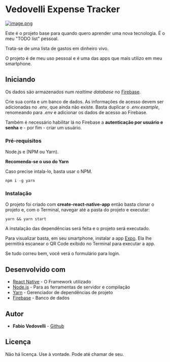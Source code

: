 # Vedovelli Expense Tracker

[![image.png](https://s20.postimg.org/xpyfbpl8d/image.png)](https://postimg.org/image/h26x97qgp/)

Este é o projeto base para quando quero aprender uma nova tecnologia. É o meu "TODO list" pessoal.

Trata-se de uma lista de gastos em dinheiro vivo.

O projeto é de meu uso pessoal e é uma das apps que mais utilizo em meu smartphone.

## Iniciando

Os dados são armazenados num *realtime database* no [Firebase](https://firebase.com/).

Crie sua conta e um banco de dados. As informações de acesso devem ser adicionadas no *.env*, que ainda não existe. Basta duplicar o *.env.example*, renomeando para *.env* e adicionar os dados de acesso ao Firebase.

Também é necessário habilitar lá no Firebase a **autenticação por usuário e senha** e - por fim - criar um usuário.

### Pré-requisitos

Node.js e (NPM ou Yarn).

**Recomenda-se o uso do Yarn**

Caso precise intala-lo, basta usar o NPM.

```
npm i -g yarn
```

### Instalação

O projeto foi criado com **create-react-native-app** então basta clonar o projeto e, com o Terminal, navegar até a pasta do projeto e executar:

`yarn && yarn start`

A instalação das dependências será feita e o projeto será executado.

Para visualizar basta, em seu smartphone, instalar a app [Expo](https://expo.io/). Ela lhe permitirá escanear o QR Code exibido no Terminal para executar a app.

Se tudo correu bem, você verá o formulário para login.

## Desenvolvido com

* [React Native](http://facebook.github.io/react-native) - O Framework utilizado
* [Node.js](https://nodejs.org/) - Para as ferramentas de servidor e compilação
* [Yarn](https://yarnpkg.com/en/) - Gerenciador de dependências de projeto
* [Firebase](https://firebase.com/) - Banco de dados

## Autor

* **Fabio Vedovelli** - [Github](https://github.com/vedovelli)

## Licença

Não há licença. Use à vontade. Pode até chamar de seu.